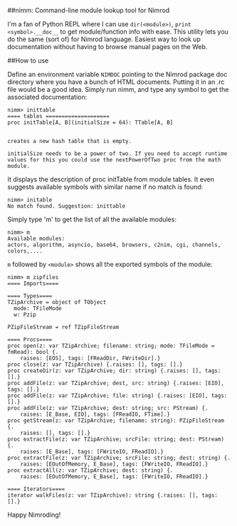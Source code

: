 ##nimm: Command-line module lookup tool for Nimrod

I'm a fan of Python REPL where I can use `dir(<module>)`, `print <symbol>.__doc__` to get module/function info with ease. This utility lets you do the same (sort of) for Nimrod language. Easiest way to look up documentation without having to browse manual pages on the Web.

##How to use

Define an environment variable `NIMDOC` pointing to the Nimrod package doc directory where you have a bunch of HTML documents. Putting it in an .rc file would be a good idea. Simply run nimm, and type any symbol to get the associated documentation:

    nimm> inittable
    ==== tables ====================
    proc initTable[A, B](initialSize = 64): TTable[A, B]


    creates a new hash table that is empty.

    initialSize needs to be a power of two. If you need to accept runtime
    values for this you could use the nextPowerOfTwo proc from the math module.

It displays the description of proc initTable from module tables. It even suggests available symbols with similar name if no match is found:

    nimm> initable
    No match found. Suggestion: inittable

Simply type 'm' to get the list of all the available modules:

    nimm> m
    Available modules:
    actors, algorithm, asyncio, base64, browsers, c2nim, cgi, channels, colors,....


`m` followed by `<module>` shows all the exported symbols of the module:

    nimm> m zipfiles
    ==== Imports====

    ==== Types====
    TZipArchive = object of TObject
      mode: TFileMode
      w: Pzip

    PZipFileStream = ref TZipFileStream

    ==== Procs====
    proc open(z: var TZipArchive; filename: string; mode: TFileMode = fmRead): bool {.
        raises: [EOS], tags: [FReadDir, FWriteDir].}
    proc close(z: var TZipArchive) {.raises: [], tags: [].}
    proc createDir(z: var TZipArchive; dir: string) {.raises: [], tags: [].}
    proc addFile(z: var TZipArchive; dest, src: string) {.raises: [EIO], tags: [].}
    proc addFile(z: var TZipArchive; file: string) {.raises: [EIO], tags: [].}
    proc addFile(z: var TZipArchive; dest: string; src: PStream) {.
        raises: [E_Base, EIO], tags: [FReadIO, FTime].}
    proc getStream(z: var TZipArchive; filename: string): PZipFileStream {.
        raises: [], tags: [].}
    proc extractFile(z: var TZipArchive; srcFile: string; dest: PStream) {.
        raises: [E_Base], tags: [FWriteIO, FReadIO].}
    proc extractFile(z: var TZipArchive; srcFile: string; dest: string) {.
        raises: [EOutOfMemory, E_Base], tags: [FWriteIO, FReadIO].}
    proc extractAll(z: var TZipArchive; dest: string) {.
        raises: [EOutOfMemory, E_Base], tags: [FWriteIO, FReadIO].}

    ==== Iterators====
    iterator walkFiles(z: var TZipArchive): string {.raises: [], tags: [].}

Happy Nimroding!

